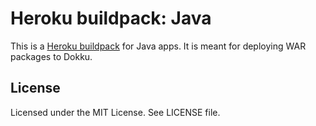 Heroku buildpack: Java
=========================

This is a [Heroku buildpack](http://devcenter.heroku.com/articles/buildpack) for Java apps. It is meant for deploying
WAR packages to Dokku.


License
-------

Licensed under the MIT License. See LICENSE file.
